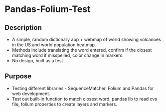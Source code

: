 # Pandas-Folium-Test

## Description
* A simple, random dictionary app + webmap of world showing volcanoes in the US and world population heatmap.
* Methods include translating the word entered, confirm if the closest matching word if misspelled, color change in markers.
* No design, built as a test

## Purpose
* Testing different libraries - SequenceMatcher, Folium and Pandas for web development.
* Test out built-in function to match closest word, pandas lib to read cvs file, folium properties to create layers and markers.

